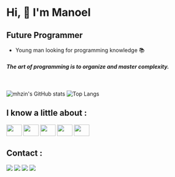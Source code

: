
# Hi, 🖖 I'm Manoel

## Future Programmer

- Young man looking for programming knowledge 📚

##### The art of programming is to organize and master complexity.
<br>

![mhzin's GitHub stats](https://github-readme-stats.vercel.app/api?username=mhzin2k&show_icons=true&theme=github_dark)
![Top Langs](https://github-readme-stats.vercel.app/api/top-langs/?username=mhzin2k&layout=compact&theme=github_dark)

## I know a little about : 
<div style="display: inline_block">
    <img height="30" width="40" src="https://cdn.jsdelivr.net/gh/devicons/devicon/icons/javascript/javascript-original.svg"/>
    <img height="30" width="40" src="https://cdn.jsdelivr.net/gh/devicons/devicon/icons/python/python-original.svg"/>
    <img height="30" width="40" src="https://cdn.jsdelivr.net/gh/devicons/devicon/icons/html5/html5-original.svg"/>
    <img height="30" width="40" src="https://cdn.jsdelivr.net/gh/devicons/devicon/icons/css3/css3-original.svg"/>
    <img height="30" width="40" src="https://cdn.jsdelivr.net/gh/devicons/devicon/icons/bootstrap/bootstrap-original.svg"/>
</div>

## Contact :
<div>
    <a href="https://discord.gg/zHuEk8PpK2" target="_blank"><img src="https://img.shields.io/badge/Discord-7289DA?style=for-the-badge&logo=discord&logoColor=white"></a>
    <a href="https://www.github.com/mhzin2k" target="_blank"><img src="https://img.shields.io/badge/GitHub-100000?style=for-the-badge&logo=github&logoColor=white"></a>
    <a href="https://www.instagram.com/manel.py/" target="_blank"><img src="https://img.shields.io/badge/Instagram-E4405F?style=for-the-badge&logo=instagram&logoColor=white"></a>
    <a href="https://www.twitch.tv/mhzink" target="_blank"><img src="https://img.shields.io/badge/Twitch-9146FF?style=for-the-badge&logo=twitch&logoColor=white"></a>
    
</div>
